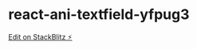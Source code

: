 # react-ani-textfield-yfpug3

[Edit on StackBlitz ⚡️](https://stackblitz.com/edit/react-ani-textfield-yfpug3)